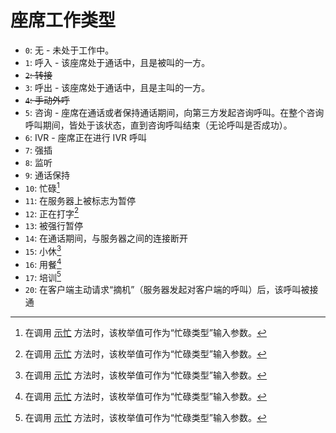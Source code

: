# 座席工作类型

- `0`: 无 - 未处于工作中。
- `1`: 呼入 - 该座席处于通话中，且是被叫的一方。
- ~~`2`: 转接~~
- `3`: 呼出 - 该座席处于通话中，且是主叫的一方。
- ~~`4`: 手动外呼~~
- `5`: 咨询 - 座席在通话或者保持通话期间，向第三方发起咨询呼叫。在整个咨询呼叫期间，皆处于该状态，直到咨询呼叫结束（无论呼叫是否成功）。
- `6`: IVR - 座席正在进行 IVR 呼叫
- `7`: 强插
- `8`: 监听
- `9`: 通话保持
- `10`: 忙碌[^1]
- `11`: 在服务器上被标志为暂停
- `12`: 正在打字[^1]
- `13`: 被强行暂停
- `14`: 在通话期间，与服务器之间的连接断开
- `15`: 小休[^1]
- `16`: 用餐[^1]
- `17`: 培训[^1]
- `20`: 在客户端主动请求“摘机”（服务器发起对客户端的呼叫）后，该呼叫被接通

[^1]: 在调用 [示忙](../methods/basic/agent_status.md#示忙) 方法时，该枚举值可作为“忙碌类型”输入参数。
